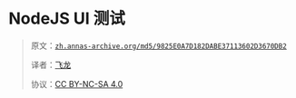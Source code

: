 # NodeJS UI 测试

> 原文：[`zh.annas-archive.org/md5/9825E0A7D182DABE37113602D3670DB2`](https://zh.annas-archive.org/md5/9825E0A7D182DABE37113602D3670DB2)
> 
> 译者：[飞龙](https://github.com/wizardforcel)
> 
> 协议：[CC BY-NC-SA 4.0](http://creativecommons.org/licenses/by-nc-sa/4.0/)